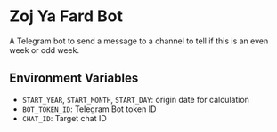 # Zoj Ya Fard Bot

A Telegram bot to send a message to a channel to tell if this is an even week or odd week.

## Environment Variables

* `START_YEAR`, `START_MONTH`, `START_DAY`: origin date for calculation
* `BOT_TOKEN_ID`: Telegram Bot token ID
* `CHAT_ID`: Target chat ID
